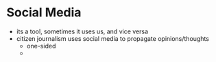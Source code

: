 # Social Media
- its a tool, sometimes it uses us, and vice versa
- citizen journalism uses social media to propagate opinions/thoughts
	- one-sided
	- 